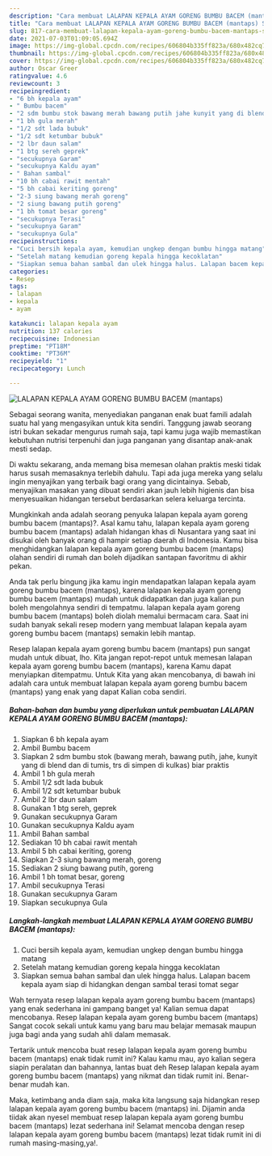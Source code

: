 ```yaml
---
description: "Cara membuat LALAPAN KEPALA AYAM GORENG BUMBU BACEM (mantaps) Sederhana Untuk Jualan"
title: "Cara membuat LALAPAN KEPALA AYAM GORENG BUMBU BACEM (mantaps) Sederhana Untuk Jualan"
slug: 817-cara-membuat-lalapan-kepala-ayam-goreng-bumbu-bacem-mantaps-sederhana-untuk-jualan
date: 2021-07-03T01:09:05.694Z
image: https://img-global.cpcdn.com/recipes/606804b335ff823a/680x482cq70/lalapan-kepala-ayam-goreng-bumbu-bacem-mantaps-foto-resep-utama.jpg
thumbnail: https://img-global.cpcdn.com/recipes/606804b335ff823a/680x482cq70/lalapan-kepala-ayam-goreng-bumbu-bacem-mantaps-foto-resep-utama.jpg
cover: https://img-global.cpcdn.com/recipes/606804b335ff823a/680x482cq70/lalapan-kepala-ayam-goreng-bumbu-bacem-mantaps-foto-resep-utama.jpg
author: Oscar Greer
ratingvalue: 4.6
reviewcount: 3
recipeingredient:
- "6 bh kepala ayam"
- " Bumbu bacem"
- "2 sdm bumbu stok bawang merah bawang putih jahe kunyit yang di blend dan di tumis trs di simpen di kulkas biar praktis"
- "1 bh gula merah"
- "1/2 sdt lada bubuk"
- "1/2 sdt ketumbar bubuk"
- "2 lbr daun salam"
- "1 btg sereh geprek"
- "secukupnya Garam"
- "secukupnya Kaldu ayam"
- " Bahan sambal"
- "10 bh cabai rawit mentah"
- "5 bh cabai keriting goreng"
- "2-3 siung bawang merah goreng"
- "2 siung bawang putih goreng"
- "1 bh tomat besar goreng"
- "secukupnya Terasi"
- "secukupnya Garam"
- "secukupnya Gula"
recipeinstructions:
- "Cuci bersih kepala ayam, kemudian ungkep dengan bumbu hingga matang"
- "Setelah matang kemudian goreng kepala hingga kecoklatan"
- "Siapkan semua bahan sambal dan ulek hingga halus. Lalapan bacem kepala ayam siap di hidangkan dengan sambal terasi tomat segar"
categories:
- Resep
tags:
- lalapan
- kepala
- ayam

katakunci: lalapan kepala ayam 
nutrition: 137 calories
recipecuisine: Indonesian
preptime: "PT18M"
cooktime: "PT36M"
recipeyield: "1"
recipecategory: Lunch

---
```



![LALAPAN KEPALA AYAM GORENG BUMBU BACEM (mantaps)](https://img-global.cpcdn.com/recipes/606804b335ff823a/680x482cq70/lalapan-kepala-ayam-goreng-bumbu-bacem-mantaps-foto-resep-utama.jpg)

Sebagai seorang wanita, menyediakan panganan enak buat famili adalah suatu hal yang mengasyikan untuk kita sendiri. Tanggung jawab seorang istri bukan sekadar mengurus rumah saja, tapi kamu juga wajib memastikan kebutuhan nutrisi terpenuhi dan juga panganan yang disantap anak-anak mesti sedap.

Di waktu  sekarang, anda memang bisa memesan olahan praktis meski tidak harus susah memasaknya terlebih dahulu. Tapi ada juga mereka yang selalu ingin menyajikan yang terbaik bagi orang yang dicintainya. Sebab, menyajikan masakan yang dibuat sendiri akan jauh lebih higienis dan bisa menyesuaikan hidangan tersebut berdasarkan selera keluarga tercinta. 



Mungkinkah anda adalah seorang penyuka lalapan kepala ayam goreng bumbu bacem (mantaps)?. Asal kamu tahu, lalapan kepala ayam goreng bumbu bacem (mantaps) adalah hidangan khas di Nusantara yang saat ini disukai oleh banyak orang di hampir setiap daerah di Indonesia. Kamu bisa menghidangkan lalapan kepala ayam goreng bumbu bacem (mantaps) olahan sendiri di rumah dan boleh dijadikan santapan favoritmu di akhir pekan.

Anda tak perlu bingung jika kamu ingin mendapatkan lalapan kepala ayam goreng bumbu bacem (mantaps), karena lalapan kepala ayam goreng bumbu bacem (mantaps) mudah untuk didapatkan dan juga kalian pun boleh mengolahnya sendiri di tempatmu. lalapan kepala ayam goreng bumbu bacem (mantaps) boleh diolah memalui bermacam cara. Saat ini sudah banyak sekali resep modern yang membuat lalapan kepala ayam goreng bumbu bacem (mantaps) semakin lebih mantap.

Resep lalapan kepala ayam goreng bumbu bacem (mantaps) pun sangat mudah untuk dibuat, lho. Kita jangan repot-repot untuk memesan lalapan kepala ayam goreng bumbu bacem (mantaps), karena Kamu dapat menyiapkan ditempatmu. Untuk Kita yang akan mencobanya, di bawah ini adalah cara untuk membuat lalapan kepala ayam goreng bumbu bacem (mantaps) yang enak yang dapat Kalian coba sendiri.

<!--inarticleads1-->

##### Bahan-bahan dan bumbu yang diperlukan untuk pembuatan LALAPAN KEPALA AYAM GORENG BUMBU BACEM (mantaps):

1. Siapkan 6 bh kepala ayam
1. Ambil  Bumbu bacem
1. Siapkan 2 sdm bumbu stok (bawang merah, bawang putih, jahe, kunyit yang di blend dan di tumis, trs di simpen di kulkas) biar praktis
1. Ambil 1 bh gula merah
1. Ambil 1/2 sdt lada bubuk
1. Ambil 1/2 sdt ketumbar bubuk
1. Ambil 2 lbr daun salam
1. Gunakan 1 btg sereh, geprek
1. Gunakan secukupnya Garam
1. Gunakan secukupnya Kaldu ayam
1. Ambil  Bahan sambal
1. Sediakan 10 bh cabai rawit mentah
1. Ambil 5 bh cabai keriting, goreng
1. Siapkan 2-3 siung bawang merah, goreng
1. Sediakan 2 siung bawang putih, goreng
1. Ambil 1 bh tomat besar, goreng
1. Ambil secukupnya Terasi
1. Gunakan secukupnya Garam
1. Siapkan secukupnya Gula




<!--inarticleads2-->

##### Langkah-langkah membuat LALAPAN KEPALA AYAM GORENG BUMBU BACEM (mantaps):

1. Cuci bersih kepala ayam, kemudian ungkep dengan bumbu hingga matang
1. Setelah matang kemudian goreng kepala hingga kecoklatan
1. Siapkan semua bahan sambal dan ulek hingga halus. Lalapan bacem kepala ayam siap di hidangkan dengan sambal terasi tomat segar




Wah ternyata resep lalapan kepala ayam goreng bumbu bacem (mantaps) yang enak sederhana ini gampang banget ya! Kalian semua dapat mencobanya. Resep lalapan kepala ayam goreng bumbu bacem (mantaps) Sangat cocok sekali untuk kamu yang baru mau belajar memasak maupun juga bagi anda yang sudah ahli dalam memasak.

Tertarik untuk mencoba buat resep lalapan kepala ayam goreng bumbu bacem (mantaps) enak tidak rumit ini? Kalau kamu mau, ayo kalian segera siapin peralatan dan bahannya, lantas buat deh Resep lalapan kepala ayam goreng bumbu bacem (mantaps) yang nikmat dan tidak rumit ini. Benar-benar mudah kan. 

Maka, ketimbang anda diam saja, maka kita langsung saja hidangkan resep lalapan kepala ayam goreng bumbu bacem (mantaps) ini. Dijamin anda tiidak akan nyesel membuat resep lalapan kepala ayam goreng bumbu bacem (mantaps) lezat sederhana ini! Selamat mencoba dengan resep lalapan kepala ayam goreng bumbu bacem (mantaps) lezat tidak rumit ini di rumah masing-masing,ya!.


